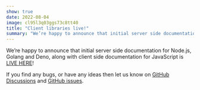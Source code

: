 ```yaml
---
show: true
date: 2022-08-04
image: cl95l3q03ggs73c8tt40
title: "Client libraries live!"
summary: "We’re happy to announce that initial server side documentation for Node.js, Golang and Deno, along with client side documentation for JavaScript is LIVE!"
---
```


We’re happy to announce that initial server side documentation for Node.js, Golang and Deno, along with client side documentation for JavaScript is [LIVE HERE](https://surrealdb.com/docs/integration/libraries)!

If you find any bugs, or have any ideas then let us know on [GitHub Discussions](https://github.com/surrealdb/surrealdb/discussions) and [GitHub issues](https://github.com/surrealdb/surrealdb/issues).